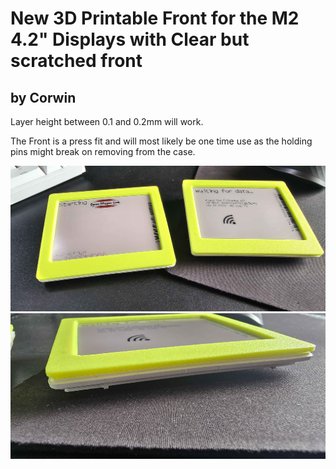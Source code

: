 # New 3D Printable Front for the M2 4.2" Displays with Clear but scratched front

## by Corwin

Layer height between 0.1 and 0.2mm will work. 

The Front is a press fit and will most likely be one time use as the holding pins might break on removing from the case.

<img width="600" alt="4.2_overview_byCorwin" src="4.2_overview_byCorwin.jpg">

<img width="600" alt="4.2_detail_byCorwin" src="4.2_detail_byCorwin.jpg">

